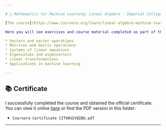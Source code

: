 ```yaml
---

# 📐 Mathematics for Machine Learning: Linear Algebra - Imperial College London - Coursera

[The course](https://www.coursera.org/learn/linear-algebra-machine-learning)

Here you will see exercises and course material completed as part of the **Mathematics for Machine Learning: Linear Algebra** course on Coursera. Note that **not all content is digital**, as a significant portion of the course involves mathematical exercises completed on paper. Throughout the course, I have covered topics including:

* Vectors and vector operations
* Matrices and matrix operations
* Systems of linear equations
* Eigenvalues and eigenvectors
* Linear transformations
* Applications in machine learning

---
```


## 📚 Certificate

I successfully completed the course and obtained the official certificate. You can view it online [here](https://coursera.org/verify/CIT98U2VQIBG) or find the PDF version in this folder:

* `Coursera Certificate CIT98U2VQIBG.pdf`

---
